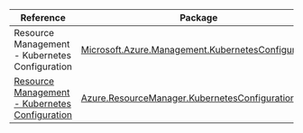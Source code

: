 | Reference | Package | Source |
|---|---|---|
|Resource Management - Kubernetes Configuration|[Microsoft.Azure.Management.KubernetesConfiguration](https://www.nuget.org/packages/Microsoft.Azure.Management.KubernetesConfiguration)|[GitHub](https://github.com/Azure/azure-sdk-for-net)|
|[Resource Management - Kubernetes Configuration](resourcemanager.kubernetesconfiguration-readme.md)|[Azure.ResourceManager.KubernetesConfiguration](https://www.nuget.org/packages/Azure.ResourceManager.KubernetesConfiguration)|[GitHub](https://github.com/Azure/azure-sdk-for-net/blob/main/sdk/kubernetesconfiguration/Azure.ResourceManager.KubernetesConfiguration)|
